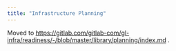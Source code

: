 ```yaml
---
title: "Infrastructure Planning"
---
```


Moved to https://gitlab.com/gitlab-com/gl-infra/readiness/-/blob/master/library/planning/index.md .
